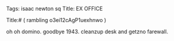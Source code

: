 Tags: isaac newton sq
Title: EX OFFICE
  
Title:# ( rambling o3ei12cAgP1uexhnwo )  
  
oh oh domino. goodbye 1943. cleanzup desk and getzno farewall.  
